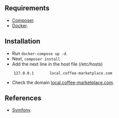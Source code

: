 

Requirements
------------

* [Composer][2].
* [Docker][3].

Installation
-------------

* Run `docker-compose up -d`.
* Next, `composer install`
* Add the next line in the host file (/etc/hosts)
```
    127.0.0.1       local.coffee-marketplace.com
```  

* Check the domain [local.coffee-marketplace.com][4].

References
---------

* [Symfony][1].


[1]: https://symfony.com
[2]: https://getcomposer.org/
[3]: https://www.docker.com/
[4]: http://local.coffee-marketplace.com



